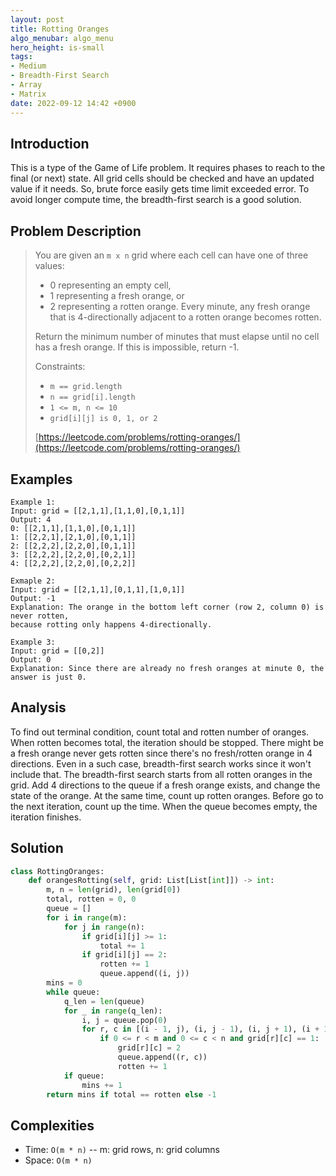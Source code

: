 ```yaml
---
layout: post
title: Rotting Oranges
algo_menubar: algo_menu
hero_height: is-small
tags:
- Medium
- Breadth-First Search
- Array
- Matrix
date: 2022-09-12 14:42 +0900
---
```

## Introduction
This is a type of the Game of Life problem.
It requires phases to reach to the final (or next) state.
All grid cells should be checked and have an updated value if it needs.
So, brute force easily gets time limit exceeded error.
To avoid longer compute time, the breadth-first search is a good solution.

## Problem Description
> You are given an `m x n` grid where each cell can have one of three values:
> - 0 representing an empty cell,
> - 1 representing a fresh orange, or
> - 2 representing a rotten orange.
> Every minute, any fresh orange that is 4-directionally adjacent to a rotten orange becomes rotten.
>
> Return the minimum number of minutes that must elapse until no cell has a fresh orange.
> If this is impossible, return -1.
>
> Constraints:
> - `m == grid.length`
> - `n == grid[i].length`
> - `1 <= m, n <= 10`
> - `grid[i][j] is 0, 1, or 2`
> 
> [https://leetcode.com/problems/rotting-oranges/](https://leetcode.com/problems/rotting-oranges/)

## Examples
```
Example 1:
Input: grid = [[2,1,1],[1,1,0],[0,1,1]]
Output: 4
0: [[2,1,1],[1,1,0],[0,1,1]]
1: [[2,2,1],[2,1,0],[0,1,1]]
2: [[2,2,2],[2,2,0],[0,1,1]]
3: [[2,2,2],[2,2,0],[0,2,1]]
4: [[2,2,2],[2,2,0],[0,2,2]]
```

```
Exmaple 2:
Input: grid = [[2,1,1],[0,1,1],[1,0,1]]
Output: -1
Explanation: The orange in the bottom left corner (row 2, column 0) is never rotten,
because rotting only happens 4-directionally.
```

```
Example 3:
Input: grid = [[0,2]]
Output: 0
Explanation: Since there are already no fresh oranges at minute 0, the answer is just 0.
```

## Analysis
To find out terminal condition, count total and rotten number of oranges.
When rotten becomes total, the iteration should be stopped.
There might be a fresh orange never gets rotten since there's no fresh/rotten orange in 4 directions.
Even in a such case, breadth-first search works since it won't include that.
The breadth-first search starts from all rotten oranges in the grid.
Add 4 directions to the queue if a fresh orange exists, and change the state of the orange.
At the same time, count up rotten oranges.
Before go to the next iteration, count up the time.
When the queue becomes empty, the iteration finishes.

## Solution
```python
class RottingOranges:
    def orangesRotting(self, grid: List[List[int]]) -> int:
        m, n = len(grid), len(grid[0])
        total, rotten = 0, 0
        queue = []
        for i in range(m):
            for j in range(n):
                if grid[i][j] >= 1:
                    total += 1
                if grid[i][j] == 2:
                    rotten += 1
                    queue.append((i, j))
        mins = 0
        while queue:
            q_len = len(queue)
            for _ in range(q_len):
                i, j = queue.pop(0)
                for r, c in [(i - 1, j), (i, j - 1), (i, j + 1), (i + 1, j)]:
                    if 0 <= r < m and 0 <= c < n and grid[r][c] == 1:
                        grid[r][c] = 2
                        queue.append((r, c))
                        rotten += 1
            if queue:
                mins += 1
        return mins if total == rotten else -1
```

## Complexities
- Time: `O(m * n)` -- m: grid rows, n: grid columns
- Space: `O(m * n)`
